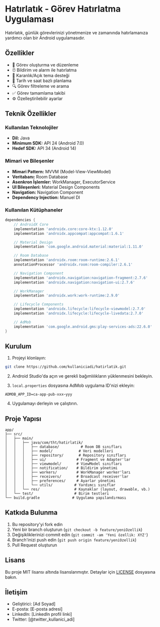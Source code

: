 # Hatırlatık - Görev Hatırlatma Uygulaması

Hatırlatık, günlük görevlerinizi yönetmenize ve zamanında hatırlamanıza yardımcı olan bir Android uygulamasıdır.

## Özellikler

- 📝 Görev oluşturma ve düzenleme
- ⏰ Bildirim ve alarm ile hatırlatma
- 🌙 Karanlık/Açık tema desteği
- 📅 Tarih ve saat bazlı planlama
- 🔍 Görev filtreleme ve arama
- ✅ Görev tamamlama takibi
- ⚙️ Özelleştirilebilir ayarlar

## Teknik Özellikler

### Kullanılan Teknolojiler

- **Dil:** Java
- **Minimum SDK:** API 24 (Android 7.0)
- **Hedef SDK:** API 34 (Android 14)

### Mimari ve Bileşenler

- **Mimari Pattern:** MVVM (Model-View-ViewModel)
- **Veritabanı:** Room Database
- **Asenkron İşlemler:** WorkManager, ExecutorService
- **UI Bileşenleri:** Material Design Components
- **Navigation:** Navigation Component
- **Dependency Injection:** Manuel DI

### Kullanılan Kütüphaneler

```gradle
dependencies {
    // AndroidX Core
    implementation 'androidx.core:core-ktx:1.12.0'
    implementation 'androidx.appcompat:appcompat:1.6.1'

    // Material Design
    implementation 'com.google.android.material:material:1.11.0'

    // Room Database
    implementation 'androidx.room:room-runtime:2.6.1'
    annotationProcessor 'androidx.room:room-compiler:2.6.1'

    // Navigation Component
    implementation 'androidx.navigation:navigation-fragment:2.7.6'
    implementation 'androidx.navigation:navigation-ui:2.7.6'

    // WorkManager
    implementation 'androidx.work:work-runtime:2.9.0'

    // Lifecycle Components
    implementation 'androidx.lifecycle:lifecycle-viewmodel:2.7.0'
    implementation 'androidx.lifecycle:lifecycle-livedata:2.7.0'

    // AdMob
    implementation 'com.google.android.gms:play-services-ads:22.6.0'
}
```

## Kurulum

1. Projeyi klonlayın:
```bash
git clone https://github.com/kullaniciadi/hatirlatik.git
```

2. Android Studio'da açın ve gerekli bağımlılıkların yüklenmesini bekleyin.

3. `local.properties` dosyasına AdMob uygulama ID'nizi ekleyin:
```properties
ADMOB_APP_ID=ca-app-pub-xxx~yyy
```

4. Uygulamayı derleyin ve çalıştırın.

## Proje Yapısı

```
app/
├── src/
│   ├── main/
│   │   ├── java/com/tht/hatirlatik/
│   │   │   ├── database/          # Room DB sınıfları
│   │   │   ├── model/            # Veri modelleri
│   │   │   ├── repository/       # Repository sınıfları
│   │   │   ├── ui/              # Fragment ve Adapter'lar
│   │   │   ├── viewmodel/       # ViewModel sınıfları
│   │   │   ├── notification/    # Bildirim yönetimi
│   │   │   ├── workers/         # WorkManager worker'ları
│   │   │   ├── receivers/       # Broadcast receiver'lar
│   │   │   ├── preferences/     # Ayarlar yönetimi
│   │   │   └── utils/          # Yardımcı sınıflar
│   │   └── res/                # Kaynaklar (layout, drawable, vb.)
│   └── test/                   # Birim testleri
└── build.gradle               # Uygulama yapılandırması
```

## Katkıda Bulunma

1. Bu repository'yi fork edin
2. Yeni bir branch oluşturun (`git checkout -b feature/yeniOzellik`)
3. Değişikliklerinizi commit edin (`git commit -am 'Yeni özellik: XYZ'`)
4. Branch'inizi push edin (`git push origin feature/yeniOzellik`)
5. Pull Request oluşturun

## Lisans

Bu proje MIT lisansı altında lisanslanmıştır. Detaylar için [LICENSE](LICENSE) dosyasına bakın.

## İletişim

- Geliştirici: [Ad Soyad]
- E-posta: [E-posta adresi]
- LinkedIn: [LinkedIn profil linki]
- Twitter: [@twitter_kullanici_adi] 